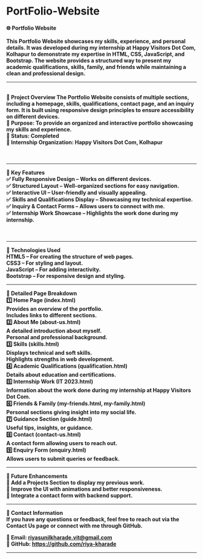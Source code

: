 # PortFolio-Website
<b>🌐 Portfolio Website</br><br>
This Portfolio Website showcases my skills, experience, and personal details. It was developed during my internship at Happy Visitors Dot Com, Kolhapur to demonstrate my expertise in HTML, CSS, JavaScript, and Bootstrap. The website provides a structured way to present my academic qualifications, skills, family, and friends while maintaining a clean and professional design.
<br><hr><br>
<b>📌 Project Overview</b>
The Portfolio Website consists of multiple sections, including a homepage, skills, qualifications, contact page, and an inquiry form. It is built using responsive design principles to ensure accessibility on different devices.<br>
🔹 Purpose: To provide an organized and interactive portfolio showcasing my skills and experience.</br>
🔹 Status: Completed<br>
🔹 Internship Organization: Happy Visitors Dot Com, Kolhapur<br><br><br>
<hr>
<b>🚀 Key Features</b><br>
✅ Fully Responsive Design – Works on different devices.<br>
✅ Structured Layout – Well-organized sections for easy navigation.<br>
✅ Interactive UI – User-friendly and visually appealing.<br>
✅ Skills and Qualifications Display – Showcasing my technical expertise.<br>
✅ Inquiry & Contact Forms – Allows users to connect with me.<br>
✅ Internship Work Showcase – Highlights the work done during my internship.<br><br><br>
<hr>
<b>🎨 Technologies Used</b><br>
HTML5 – For creating the structure of web pages.<br>
CSS3 – For styling and layout.<br>
JavaScript – For adding interactivity.<br>
Bootstrap – For responsive design and styling.<br>
<hr>
<b>📂 Detailed Page Breakdown</b><br>
  1️⃣ Home Page (index.html)<br>
  Provides an overview of the portfolio.<br>
  Includes links to different sections.<br>
  2️⃣ About Me (about-us.html)<br>
  A detailed introduction about myself.<br>
  Personal and professional background.<br>
  3️⃣ Skills (skills.html)<br>
  Displays technical and soft skills.<br>
  Highlights strengths in web development.<br>
  4️⃣ Academic Qualifications (qualification.html)<br>
  Details about education and certifications.<br>
  5️⃣ Internship Work (IT 2023.html)<br>
  Information about the work done during my internship at Happy Visitors Dot Com.<br>
  6️⃣ Friends & Family (my-friends.html, my-family.html)<br>
  Personal sections giving insight into my social life.<br>
  7️⃣ Guidance Section (guide.html)<br>
  Useful tips, insights, or guidance.<br>
  8️⃣ Contact (contact-us.html)<br>
  A contact form allowing users to reach out.<br>
  9️⃣ Enquiry Form (enquiry.html)<br>
  Allows users to submit queries or feedback.<br><hr>
<b>🎯 Future Enhancements</b><br>
🔸 Add a Projects Section to display my previous work.<br>
🔸 Improve the UI with animations and better responsiveness.<br>
🔸 Integrate a contact form with backend support.<br><hr>
<b>📩 Contact Information</b><br>
If you have any questions or feedback, feel free to reach out via the Contact Us page or connect with me through GitHub.<br>

📧 Email: riyasunilkharade.vit@gmail.com<br>
🔗 GitHub: https://github.com/riya-kharade<br>
<hr>
